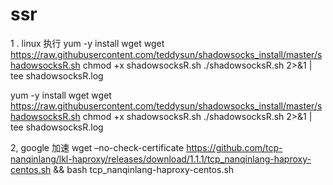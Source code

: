 # ssr

1 . linux 执行
yum -y install wget
wget https://raw.githubusercontent.com/teddysun/shadowsocks_install/master/shadowsocksR.sh
chmod +x shadowsocksR.sh
./shadowsocksR.sh 2>&1 | tee shadowsocksR.log

yum -y install wget
wget https://raw.githubusercontent.com/teddysun/shadowsocks_install/master/shadowsocksR.sh
chmod +x shadowsocksR.sh
./shadowsocksR.sh 2>&1 | tee shadowsocksR.log

2, google 加速
wget –no-check-certificate https://github.com/tcp-nanqinlang/lkl-haproxy/releases/download/1.1.1/tcp_nanqinlang-haproxy-centos.sh && bash tcp_nanqinlang-haproxy-centos.sh
